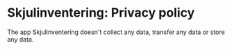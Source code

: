 # Skjulinventering: Privacy policy

The app Skjulinventering doesn't collect any data, transfer any data or store any data.
